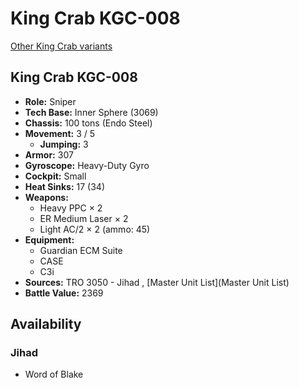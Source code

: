 # King Crab KGC-008 

[Other King Crab variants](../king_crab.md) 

## King Crab KGC-008 

- **Role:** Sniper 
- **Tech Base:** Inner Sphere (3069) 
- **Chassis:** 100 tons (Endo Steel) 
- **Movement:** 3 / 5 
  - **Jumping:** 3 
- **Armor:** 307 
- **Gyroscope:** Heavy-Duty Gyro 
- **Cockpit:** Small 
- **Heat Sinks:** 17 (34) 
- **Weapons:** 
  - Heavy PPC × 2 
  - ER Medium Laser × 2 
  - Light AC/2 × 2 (ammo: 45) 
- **Equipment:** 
  - Guardian ECM Suite 
  - CASE 
  - C3i 
- **Sources:** TRO 3050 - Jihad , [Master Unit List](Master Unit List) 
- **Battle Value:** 2369 

## Availability 

### Jihad 

- Word of Blake 

